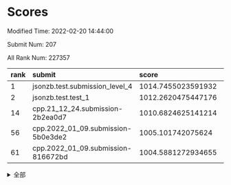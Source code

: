 # Scores

Modified Time: 2022-02-20 14:44:00

Submit Num: 207

All Rank Num: 227357

| rank |               submit               |       score        |       sigma        | pk_num |
| :--- | :--------------------------------- | :----------------- | :----------------- | :----- |
| 1    | jsonzb.test.submission_level_4     | 1014.7455023591932 | 0.8371315924079978 | 4398   |
| 2    | jsonzb.test.test_1                 | 1012.2620475447176 | 0.7896769195672685 | 4392   |
| 14   | cpp.21_12_24.submission-2b2ea0d7   | 1010.6824625141214 | 0.7976326049791517 | 4390   |
| 56   | cpp.2022_01_09.submission-5b0e3de2 | 1005.101742075624  | 0.7165527041112142 | 4392   |
| 61   | cpp.2022_01_09.submission-816672bd | 1004.5881272934655 | 0.703648163566086  | 4395   |


<details>
<summary>全部</summary>

| rank |                 submit                 |       score        |       sigma        | pk_num |
| :--- | :------------------------------------- | :----------------- | :----------------- | :----- |
| 1    | jsonzb.test.submission_level_4         | 1014.7455023591932 | 0.8371315924079978 | 4398   |
| 2    | jsonzb.test.test_1                     | 1012.2620475447176 | 0.7896769195672685 | 4392   |
| 3    | gobigger.level_3.submission_level_3_39 | 1012.0099860613611 | 0.7750585244614651 | 4391   |
| 4    | gobigger.level_3.submission_level_3_8  | 1011.5443256321029 | 0.7862768291578294 | 4386   |
| 5    | gobigger.level_3.submission_level_3_49 | 1011.4262916990072 | 0.7457458144613385 | 4394   |
| 6    | gobigger.level_3.submission_level_3_30 | 1011.2101120992603 | 0.7665353131481975 | 4393   |
| 7    | gobigger.level_3.submission_level_3_4  | 1011.0457285493056 | 0.783493177992678  | 4389   |
| 8    | gobigger.level_3.submission_level_3_10 | 1010.9532483754266 | 0.7706440435734518 | 4394   |
| 9    | gobigger.level_3.submission_level_3_33 | 1010.9438937127271 | 0.769945334461173  | 4394   |
| 10   | gobigger.level_3.submission_level_3_1  | 1010.9029278677274 | 0.7791937006167587 | 4392   |
| 11   | gobigger.level_3.submission_level_3_25 | 1010.7491368944576 | 0.7821556188492017 | 4390   |
| 12   | gobigger.level_3.submission_level_3_24 | 1010.7212213604274 | 0.7630614985226398 | 4391   |
| 13   | gobigger.level_3.submission_level_3_40 | 1010.7067202372561 | 0.7559941101586015 | 4392   |
| 14   | cpp.21_12_24.submission-2b2ea0d7       | 1010.6824625141214 | 0.7976326049791517 | 4390   |
| 15   | gobigger.level_3.submission_level_3_42 | 1010.458248807435  | 0.7733836415894435 | 4398   |
| 16   | gobigger.level_3.submission_level_3_22 | 1010.443902495742  | 0.7640959545424953 | 4396   |
| 17   | gobigger.level_3.submission_level_3_14 | 1010.4419564468348 | 0.7498396402189517 | 4393   |
| 18   | gobigger.level_3.submission_level_3_15 | 1010.3707406999673 | 0.7631103536944335 | 4393   |
| 19   | gobigger.level_3.submission_level_3_32 | 1010.3698211619275 | 0.7601708143664206 | 4397   |
| 20   | gobigger.level_3.submission_level_3_19 | 1010.36555587291   | 0.7744418162815063 | 4392   |
| 21   | gobigger.level_3.submission_level_3_47 | 1010.2757919630044 | 0.7484697747062531 | 4397   |
| 22   | gobigger.level_3.submission_level_3_11 | 1010.2102117385974 | 0.7390206611557072 | 4391   |
| 23   | gobigger.level_3.submission_level_3_43 | 1010.1849821402477 | 0.7557926569800157 | 4396   |
| 24   | gobigger.level_3.submission_level_3_38 | 1010.160626572175  | 0.7893502256639197 | 4397   |
| 25   | gobigger.level_3.submission_level_3_5  | 1010.0965589119511 | 0.7554095932670324 | 4392   |
| 26   | gobigger.level_3.submission_level_3_23 | 1009.9932758762143 | 0.7648234237829775 | 4392   |
| 27   | gobigger.level_3.submission_level_3_0  | 1009.9561107572441 | 0.7854168257027917 | 4398   |
| 28   | gobigger.level_3.submission_level_3_46 | 1009.9298973243148 | 0.7764445851624054 | 4389   |
| 29   | gobigger.level_3.submission_level_3_35 | 1009.9296076607887 | 0.768422620087616  | 4393   |
| 30   | gobigger.level_3.submission_level_3_26 | 1009.8923087880175 | 0.7808055230540943 | 4396   |
| 31   | gobigger.level_3.submission_level_3_16 | 1009.864300937116  | 0.7575458014647808 | 4395   |
| 32   | gobigger.level_3.submission_level_3_44 | 1009.8577198658512 | 0.760176321625268  | 4391   |
| 33   | gobigger.level_3.submission_level_3_37 | 1009.8436099840309 | 0.7553225094496019 | 4394   |
| 34   | gobigger.level_3.submission_level_3_41 | 1009.7502519597516 | 0.7656153486203525 | 4398   |
| 35   | gobigger.level_3.submission_level_3_12 | 1009.6759672614379 | 0.7533507240658409 | 4393   |
| 36   | gobigger.level_3.submission_level_3_18 | 1009.6686811398255 | 0.7529014380659876 | 4390   |
| 37   | gobigger.level_3.submission_level_3_3  | 1009.6563663764701 | 0.7741002827528811 | 4392   |
| 38   | gobigger.level_3.submission_level_3_36 | 1009.6118424346115 | 0.7514007413157487 | 4395   |
| 39   | gobigger.level_3.submission_level_3_7  | 1009.6118219759991 | 0.7465626044668343 | 4391   |
| 40   | gobigger.level_3.submission_level_3_9  | 1009.5862901409341 | 0.7512922082020957 | 4397   |
| 41   | gobigger.level_3.submission_level_3_21 | 1009.5577890102195 | 0.7537641373982071 | 4395   |
| 42   | gobigger.level_3.submission_level_3_29 | 1009.5001028684921 | 0.7329073429003766 | 4397   |
| 43   | gobigger.level_3.submission_level_3_6  | 1009.4769121905858 | 0.7558719186313525 | 4392   |
| 44   | gobigger.level_3.submission_level_3_31 | 1009.4417774245593 | 0.7384954464662329 | 4393   |
| 45   | gobigger.level_3.submission_level_3_48 | 1009.4192759192861 | 0.7657583428911948 | 4393   |
| 46   | gobigger.level_3.submission_level_3_2  | 1009.270696030089  | 0.7302729073114735 | 4395   |
| 47   | gobigger.level_3.submission_level_3_17 | 1009.2341362751863 | 0.7534210693823321 | 4394   |
| 48   | gobigger.level_3.submission_level_3_28 | 1009.1959391799128 | 0.7380237791349868 | 4391   |
| 49   | gobigger.level_3.submission_level_3_13 | 1009.1338287321646 | 0.7385741622553762 | 4390   |
| 50   | gobigger.level_3.submission_level_3_27 | 1008.772532063811  | 0.7566041783439962 | 4397   |
| 51   | gobigger.level_3.submission_level_3_34 | 1008.6019355881888 | 0.7613820413562733 | 4393   |
| 52   | gobigger.level_3.submission_level_3_20 | 1008.5785534253463 | 0.738970342573671  | 4393   |
| 53   | gobigger.level_3.submission_level_3_45 | 1007.8919811607675 | 0.7562516532334168 | 4398   |
| 54   | gobigger.level_1.submission_level_1_6  | 1005.3391959526308 | 0.7290681636805529 | 4396   |
| 55   | gobigger.level_1.submission_level_1_47 | 1005.1538234621933 | 0.7347636203148021 | 4397   |
| 56   | cpp.2022_01_09.submission-5b0e3de2     | 1005.101742075624  | 0.7165527041112142 | 4392   |
| 57   | gobigger.level_1.submission_level_1_31 | 1004.6773907598663 | 0.7285917839761269 | 4393   |
| 58   | gobigger.level_1.submission_level_1_43 | 1004.6700120205087 | 0.7214410080450867 | 4399   |
| 59   | gobigger.level_1.submission_level_1_18 | 1004.6488473467625 | 0.713057886551814  | 4397   |
| 60   | gobigger.level_1.submission_level_1_40 | 1004.6386898953459 | 0.7202145825070012 | 4394   |
| 61   | cpp.2022_01_09.submission-816672bd     | 1004.5881272934655 | 0.703648163566086  | 4395   |
| 62   | gobigger.level_1.submission_level_1_36 | 1004.4607560028732 | 0.7213081311012884 | 4395   |
| 63   | gobigger.level_1.submission_level_1_4  | 1004.3923811892612 | 0.7322730686196554 | 4388   |
| 64   | gobigger.level_1.submission_level_1_14 | 1004.1725669666218 | 0.7259240785281535 | 4392   |
| 65   | gobigger.level_1.submission_level_1_15 | 1003.9250977508267 | 0.7214089308554046 | 4394   |
| 66   | gobigger.level_1.submission_level_1_25 | 1003.9106922973117 | 0.7100959232631333 | 4391   |
| 67   | gobigger.level_1.submission_level_1_33 | 1003.8326012014141 | 0.719827238937213  | 4390   |
| 68   | gobigger.level_1.submission_level_1_5  | 1003.7958050184271 | 0.7115285861915299 | 4391   |
| 69   | gobigger.level_1.submission_level_1_0  | 1003.761859072988  | 0.7107528011809663 | 4395   |
| 70   | gobigger.level_1.submission_level_1_45 | 1003.7301336930376 | 0.7157404015253952 | 4395   |
| 71   | gobigger.level_1.submission_level_1_8  | 1003.6956813418425 | 0.7218249572320841 | 4397   |
| 72   | gobigger.level_1.submission_level_1_17 | 1003.6120904971266 | 0.7080945313704866 | 4386   |
| 73   | gobigger.level_1.submission_level_1_2  | 1003.6004257431788 | 0.7182574427698772 | 4395   |
| 74   | gobigger.level_1.submission_level_1_38 | 1003.5370891127106 | 0.7206144129259566 | 4392   |
| 75   | gobigger.level_1.submission_level_1_44 | 1003.5293450682306 | 0.7222791403697049 | 4396   |
| 76   | gobigger.level_1.submission_level_1_21 | 1003.4810307737374 | 0.7141196596881962 | 4393   |
| 77   | gobigger.level_1.submission_level_1_29 | 1003.4558834099303 | 0.7069467223296102 | 4392   |
| 78   | gobigger.level_1.submission_level_1_11 | 1003.2830594019224 | 0.7283198162395298 | 4392   |
| 79   | gobigger.level_1.submission_level_1_42 | 1003.2585144636627 | 0.7137436837667072 | 4390   |
| 80   | gobigger.level_1.submission_level_1_37 | 1003.2203523750915 | 0.7113882595183297 | 4392   |
| 81   | gobigger.level_1.submission_level_1_23 | 1003.2200565888096 | 0.7232781771568738 | 4395   |
| 82   | gobigger.level_1.submission_level_1_34 | 1003.1465559596774 | 0.7185969374062577 | 4392   |
| 83   | gobigger.level_1.submission_level_1_49 | 1003.1330323273901 | 0.7229687386710218 | 4393   |
| 84   | gobigger.level_1.submission_level_1_39 | 1003.1187380216866 | 0.7191170005287699 | 4397   |
| 85   | gobigger.level_1.submission_level_1_1  | 1002.9991948989758 | 0.7149506267042004 | 4393   |
| 86   | gobigger.level_1.submission_level_1_32 | 1002.988000655429  | 0.7038085865432853 | 4396   |
| 87   | gobigger.level_1.submission_level_1_41 | 1002.9028874701638 | 0.7137824757106773 | 4394   |
| 88   | gobigger.level_1.submission_level_1_48 | 1002.7441129943628 | 0.7080909782302913 | 4395   |
| 89   | gobigger.level_1.submission_level_1_35 | 1002.7294460337531 | 0.7136258463157948 | 4396   |
| 90   | gobigger.level_1.submission_level_1_28 | 1002.7255719100593 | 0.7085605573738423 | 4390   |
| 91   | gobigger.level_1.submission_level_1_30 | 1002.7059973421686 | 0.7175053086186756 | 4391   |
| 92   | gobigger.level_1.submission_level_1_46 | 1002.6216575482516 | 0.7095259251531902 | 4393   |
| 93   | gobigger.level_1.submission_level_1_13 | 1002.5193387325102 | 0.7216127028601795 | 4397   |
| 94   | gobigger.level_1.submission_level_1_12 | 1002.4743285108252 | 0.7089486126199646 | 4391   |
| 95   | gobigger.level_1.submission_level_1_26 | 1002.2914847738255 | 0.7078688888986452 | 4392   |
| 96   | gobigger.level_1.submission_level_1_24 | 1002.2514837076664 | 0.7146586599686985 | 4394   |
| 97   | gobigger.level_1.submission_level_1_9  | 1002.2043758770886 | 0.7190829530711926 | 4393   |
| 98   | gobigger.level_1.submission_level_1_3  | 1002.122690366944  | 0.7111749447518638 | 4392   |
| 99   | gobigger.level_1.submission_level_1_20 | 1001.9608218899698 | 0.7130461578705258 | 4389   |
| 100  | gobigger.level_1.submission_level_1_22 | 1001.9316402796557 | 0.7064126058533525 | 4398   |
| 101  | gobigger.level_1.submission_level_1_10 | 1001.819598336598  | 0.7175659509014309 | 4394   |
| 102  | gobigger.level_1.submission_level_1_27 | 1001.7886356560232 | 0.7181259806143416 | 4391   |
| 103  | gobigger.level_1.submission_level_1_19 | 1001.7821629806094 | 0.7176018107834691 | 4398   |
| 104  | gobigger.level_1.submission_level_1_7  | 1001.6955737491863 | 0.7132826274218899 | 4389   |
| 105  | gobigger.level_1.submission_level_1_16 | 1001.6670027313038 | 0.711704995855327  | 4392   |
| 106  | gobigger.random.submission_random_29   | 997.8371719985857  | 0.7025878467946393 | 4394   |
| 107  | gobigger.random.submission_random_33   | 997.6094987841868  | 0.6954542785721552 | 4392   |
| 108  | gobigger.random.submission_random_12   | 997.4168751735605  | 0.7097163537604136 | 4396   |
| 109  | gobigger.random.submission_random_35   | 997.3198407570554  | 0.7234539948918258 | 4396   |
| 110  | gobigger.random.submission_random_10   | 997.072026646876   | 0.7089649717353863 | 4398   |
| 111  | gobigger.random.submission_random_46   | 996.9710730844025  | 0.7016279103945547 | 4392   |
| 112  | gobigger.random.submission_random_25   | 996.8645109949352  | 0.7104732531673007 | 4396   |
| 113  | gobigger.random.submission_random_17   | 996.6535334318381  | 0.7039268578700575 | 4389   |
| 114  | gobigger.random.submission_random_24   | 996.5454186771974  | 0.7105264716462774 | 4387   |
| 115  | gobigger.random.submission_random_49   | 996.5204451915471  | 0.7101854988978854 | 4393   |
| 116  | gobigger.random.submission_random_0    | 996.4906800348541  | 0.6999082785650513 | 4392   |
| 117  | gobigger.random.submission_random_8    | 996.47501074304    | 0.7261613187053637 | 4389   |
| 118  | gobigger.random.submission_random_43   | 996.328790276687   | 0.711572785435489  | 4389   |
| 119  | gobigger.random.submission_random_11   | 996.3106638626307  | 0.7183885151941566 | 4397   |
| 120  | gobigger.random.submission_random_26   | 996.283990592767   | 0.719175885696107  | 4393   |
| 121  | gobigger.random.submission_random_28   | 996.2765893792687  | 0.7088870760949824 | 4390   |
| 122  | gobigger.random.submission_random_40   | 996.2243324724196  | 0.7117708767209426 | 4396   |
| 123  | gobigger.random.submission_random_37   | 996.2125450951743  | 0.7203550545862103 | 4398   |
| 124  | gobigger.random.submission_random_5    | 996.1949028356689  | 0.7083682996481959 | 4394   |
| 125  | gobigger.random.submission_random_13   | 996.1578386116113  | 0.7089488944866148 | 4391   |
| 126  | gobigger.random.submission_random_18   | 996.0495348249618  | 0.7076251739388822 | 4395   |
| 127  | gobigger.random.submission_random_9    | 995.9902377931027  | 0.7215624224806744 | 4388   |
| 128  | gobigger.random.submission_random_32   | 995.9681232110231  | 0.7188922956039457 | 4399   |
| 129  | gobigger.random.submission_random_30   | 995.9570240441141  | 0.7077274620500007 | 4396   |
| 130  | gobigger.random.submission_random_42   | 995.955366900754   | 0.7113843593073321 | 4391   |
| 131  | gobigger.random.submission_random_15   | 995.9223575674042  | 0.7092302280788839 | 4394   |
| 132  | gobigger.random.submission_random_38   | 995.9026043911327  | 0.7112593096976529 | 4391   |
| 133  | gobigger.random.submission_random_4    | 995.8773332173001  | 0.7103869693433774 | 4395   |
| 134  | gobigger.random.submission_random_23   | 995.784395036676   | 0.7050313310148087 | 4393   |
| 135  | gobigger.random.submission_random_14   | 995.7247334735634  | 0.7176826655749794 | 4388   |
| 136  | gobigger.random.submission_random_31   | 995.6879790835134  | 0.7078685276250443 | 4388   |
| 137  | gobigger.random.submission_random_7    | 995.6698835247906  | 0.7201891157156438 | 4387   |
| 138  | gobigger.random.submission_random_47   | 995.660142816019   | 0.7075904130395904 | 4393   |
| 139  | gobigger.random.submission_random_27   | 995.615534041238   | 0.720311334210461  | 4395   |
| 140  | gobigger.random.submission_random_36   | 995.5992002121772  | 0.713839317819114  | 4387   |
| 141  | gobigger.random.submission_random_6    | 995.491063860248   | 0.7150179048825775 | 4391   |
| 142  | gobigger.random.submission_random_1    | 995.425983181922   | 0.7059316109277808 | 4389   |
| 143  | gobigger.random.submission_random_22   | 995.42340193826    | 0.7270609267208736 | 4392   |
| 144  | gobigger.random.submission_random_45   | 995.4174675599681  | 0.7330077172787873 | 4392   |
| 145  | gobigger.random.submission_random_39   | 995.4131020661582  | 0.7016057912963785 | 4394   |
| 146  | gobigger.random.submission_random_19   | 995.3893885799629  | 0.7255287524951759 | 4394   |
| 147  | gobigger.random.submission_random_41   | 995.1633355088248  | 0.7284515939656766 | 4391   |
| 148  | gobigger.random.submission_random_20   | 995.1597610160075  | 0.7076236560174931 | 4399   |
| 149  | gobigger.random.submission_random_3    | 995.1339426475414  | 0.7225122124500762 | 4399   |
| 150  | gobigger.random.submission_random_34   | 995.1243038294119  | 0.7136776218046693 | 4386   |
| 151  | gobigger.random.submission_random_16   | 995.0780402437847  | 0.7095282219630313 | 4396   |
| 152  | gobigger.random.submission_random_21   | 994.9836137598558  | 0.7270860354573272 | 4395   |
| 153  | gobigger.random.submission_random_48   | 994.9563850184172  | 0.70898294149027   | 4395   |
| 154  | gobigger.random.submission_random_44   | 994.8948816329811  | 0.7203715172110243 | 4392   |
| 155  | gobigger.random.submission_random_2    | 994.7807365265033  | 0.7081967832730881 | 4394   |
| 156  | gobigger.level_2.submission_level_2_1  | 994.3376865482835  | 0.7309241828160185 | 4394   |
| 157  | gobigger.level_2.submission_level_2_47 | 994.2587315361773  | 0.7328581736388013 | 4392   |
| 158  | gobigger.level_2.submission_level_2_26 | 993.7413600911648  | 0.7364407309024372 | 4399   |
| 159  | gobigger.level_2.submission_level_2_30 | 993.4902840402899  | 0.7356756412395673 | 4396   |
| 160  | gobigger.level_2.submission_level_2_23 | 993.3706279996665  | 0.7337684600682735 | 4395   |
| 161  | gobigger.level_2.submission_level_2_22 | 993.022449882239   | 0.7238212480316246 | 4391   |
| 162  | gobigger.level_2.submission_level_2_6  | 992.9554749160537  | 0.7260025766592875 | 4395   |
| 163  | gobigger.level_2.submission_level_2_11 | 992.9118315256634  | 0.7542716420270726 | 4388   |
| 164  | gobigger.level_2.submission_level_2_2  | 992.8485491692666  | 0.7433155459081815 | 4391   |
| 165  | gobigger.level_2.submission_level_2_28 | 992.7670270439733  | 0.7264523381127124 | 4385   |
| 166  | gobigger.level_2.submission_level_2_24 | 992.7468190086637  | 0.7280170149150944 | 4393   |
| 167  | gobigger.level_2.submission_level_2_4  | 992.6289799661225  | 0.7495688201561646 | 4394   |
| 168  | gobigger.level_2.submission_level_2_29 | 992.6047726546535  | 0.7476080608339002 | 4394   |
| 169  | gobigger.level_2.submission_level_2_14 | 992.525978468105   | 0.7318607618757358 | 4395   |
| 170  | gobigger.level_2.submission_level_2_18 | 992.5184516351176  | 0.7489279762898446 | 4391   |
| 171  | gobigger.level_2.submission_level_2_38 | 992.485618685271   | 0.7366293570980591 | 4393   |
| 172  | gobigger.level_2.submission_level_2_10 | 992.4854757072256  | 0.7328336171758696 | 4401   |
| 173  | gobigger.level_2.submission_level_2_46 | 992.4361820142698  | 0.7609445290193886 | 4395   |
| 174  | gobigger.level_2.submission_level_2_5  | 992.4211556178778  | 0.7304947374514178 | 4398   |
| 175  | gobigger.level_2.submission_level_2_16 | 992.2966833747934  | 0.748555487820704  | 4397   |
| 176  | gobigger.level_2.submission_level_2_34 | 992.2238916952666  | 0.7544062457639031 | 4397   |
| 177  | gobigger.level_2.submission_level_2_41 | 992.2086342574809  | 0.7407977984139354 | 4392   |
| 178  | gobigger.level_2.submission_level_2_21 | 992.1759790034574  | 0.749135156335961  | 4393   |
| 179  | gobigger.level_2.submission_level_2_42 | 992.1505647418707  | 0.7513001020417867 | 4398   |
| 180  | gobigger.level_2.submission_level_2_32 | 992.1400458340531  | 0.7328802967709396 | 4393   |
| 181  | gobigger.level_2.submission_level_2_43 | 992.1269185130305  | 0.7396634331451813 | 4395   |
| 182  | gobigger.level_2.submission_level_2_17 | 992.01116647665    | 0.7476039389792555 | 4389   |
| 183  | gobigger.level_2.submission_level_2_9  | 991.9498985855312  | 0.7376865969004947 | 4392   |
| 184  | gobigger.level_2.submission_level_2_33 | 991.9015869041677  | 0.7358174277724833 | 4394   |
| 185  | gobigger.level_2.submission_level_2_8  | 991.8836910373507  | 0.7494196226226075 | 4397   |
| 186  | gobigger.level_2.submission_level_2_13 | 991.8431791559535  | 0.7525022983715626 | 4391   |
| 187  | gobigger.level_2.submission_level_2_40 | 991.7647394579417  | 0.7563892225240403 | 4390   |
| 188  | gobigger.level_2.submission_level_2_7  | 991.7123825599094  | 0.7465477138900652 | 4397   |
| 189  | gobigger.level_2.submission_level_2_20 | 991.6794235006514  | 0.7542082510195478 | 4398   |
| 190  | gobigger.level_2.submission_level_2_25 | 991.6529393954795  | 0.7753949861625224 | 4398   |
| 191  | gobigger.level_2.submission_level_2_31 | 991.6402498433266  | 0.7524300463337322 | 4398   |
| 192  | gobigger.level_2.submission_level_2_37 | 991.5879617266352  | 0.7487152147648577 | 4396   |
| 193  | gobigger.level_2.submission_level_2_15 | 991.5771914163349  | 0.7569178313325828 | 4390   |
| 194  | gobigger.level_2.submission_level_2_35 | 991.4533866097385  | 0.7641582611898099 | 4392   |
| 195  | gobigger.level_2.submission_level_2_49 | 991.0889930682741  | 0.7392649943344354 | 4393   |
| 196  | gobigger.level_2.submission_level_2_19 | 991.0497193236472  | 0.7643295619760289 | 4389   |
| 197  | gobigger.level_2.submission_level_2_48 | 991.0333552173004  | 0.755359150750628  | 4393   |
| 198  | gobigger.level_2.submission_level_2_12 | 991.0250913587265  | 0.772498320416631  | 4392   |
| 199  | gobigger.level_2.submission_level_2_36 | 990.9718076310402  | 0.7789615459177108 | 4399   |
| 200  | gobigger.level_2.submission_level_2_3  | 990.9298382013804  | 0.7531462933388458 | 4390   |
| 201  | gobigger.level_2.submission_level_2_44 | 990.7419404910286  | 0.7659976678504545 | 4395   |
| 202  | gobigger.level_2.submission_level_2_0  | 990.6291853422815  | 0.7634484522945691 | 4391   |
| 203  | gobigger.level_2.submission_level_2_27 | 990.5653954612926  | 0.7732672500293292 | 4393   |
| 204  | gobigger.level_2.submission_level_2_39 | 990.3938583919088  | 0.7517769692752768 | 4394   |
| 205  | gobigger.level_2.submission_level_2_45 | 990.2850972975032  | 0.7754398542888435 | 4398   |
| 206  | gobigger.none.submission_none_1        | 979.287901431057   | 1.2037026011708882 | 4391   |
| 207  | gobigger.none.submission_none_0        | 977.176396293479   | 1.3808140873830363 | 4398   |

</details>